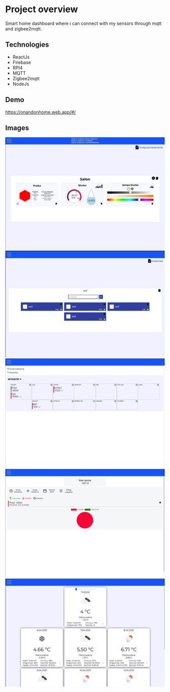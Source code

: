 # Project overview

Smart home dashboard where i can connect with my sensors through mqtt and zigbee2mqtt.

## Technologies

- ReactJs
- Firebase
- RPI4
- MQTT
- Zigbee2mqtt
- NodeJs

## Demo

https://onandonhome.web.app/#/

## Images

![Screenshot 1](images/img1.png)
![Screenshot 2](images/img2.png)
![Screenshot 3](images/img3.png)
![Screenshot 4](images/img4.png)
![Screenshot 5](images/img5.png)
